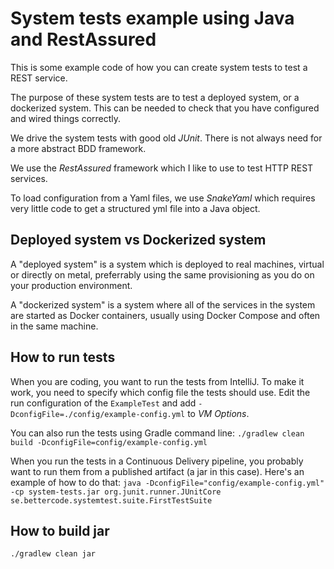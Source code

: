 System tests example using Java and RestAssured
===============================================

This is some example code of how you can create system tests to test a REST service.

The purpose of these system tests are to test a deployed system, or a dockerized system.
This can be needed to check that you have configured and wired things correctly.

We drive the system tests with good old _JUnit_. There is not always need for a more abstract BDD framework.

We use the _RestAssured_ framework which I like to use to test HTTP REST services.

To load configuration from a Yaml files, we use _SnakeYaml_ which requires very little code to get a structured
yml file into a Java object.

## Deployed system vs Dockerized system
A "deployed system" is a system which is deployed to real machines, virtual or directly on metal, preferrably using the same provisioning as you do on your production environment.

A "dockerized system" is a system where all of the services in the system are started as Docker containers, usually using Docker Compose and often in the same machine.

## How to run tests

When you are coding, you want to run the tests from IntelliJ. 
To make it work, you need to specify which config file the tests should use.
Edit the run configuration of the `ExampleTest` and add `-DconfigFile=./config/example-config.yml` to _VM Options_.

You can also run the tests using Gradle command line: 
`./gradlew clean build -DconfigFile=config/example-config.yml`

When you run the tests in a Continuous Delivery pipeline, you probably want to
run them from a published artifact (a jar in this case). Here's an example of how to do that:
`java -DconfigFile="config/example-config.yml" -cp system-tests.jar org.junit.runner.JUnitCore se.bettercode.systemtest.suite.FirstTestSuite`

## How to build jar
`./gradlew clean jar`
